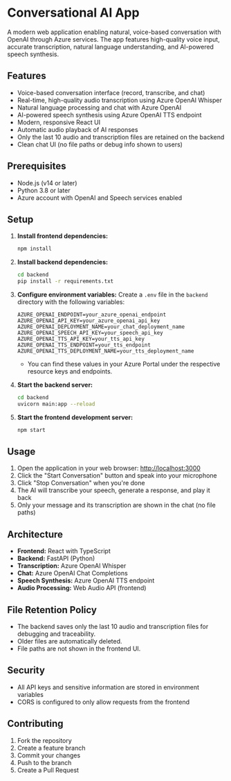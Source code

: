 # Conversational AI App

A modern web application enabling natural, voice-based conversation with OpenAI through Azure services. The app features high-quality voice input, accurate transcription, natural language understanding, and AI-powered speech synthesis.

## Features

- Voice-based conversation interface (record, transcribe, and chat)
- Real-time, high-quality audio transcription using Azure OpenAI Whisper
- Natural language processing and chat with Azure OpenAI
- AI-powered speech synthesis using Azure OpenAI TTS endpoint
- Modern, responsive React UI
- Automatic audio playback of AI responses
- Only the last 10 audio and transcription files are retained on the backend
- Clean chat UI (no file paths or debug info shown to users)

## Prerequisites

- Node.js (v14 or later)
- Python 3.8 or later
- Azure account with OpenAI and Speech services enabled

## Setup

1. **Install frontend dependencies:**
   ```bash
   npm install
   ```

2. **Install backend dependencies:**
   ```bash
   cd backend
   pip install -r requirements.txt
   ```

3. **Configure environment variables:**
   Create a `.env` file in the `backend` directory with the following variables:
   ```
   AZURE_OPENAI_ENDPOINT=your_azure_openai_endpoint
   AZURE_OPENAI_API_KEY=your_azure_openai_api_key
   AZURE_OPENAI_DEPLOYMENT_NAME=your_chat_deployment_name
   AZURE_OPENAI_SPEECH_API_KEY=your_speech_api_key
   AZURE_OPENAI_TTS_API_KEY=your_tts_api_key
   AZURE_OPENAI_TTS_ENDPOINT=your_tts_endpoint
   AZURE_OPENAI_TTS_DEPLOYMENT_NAME=your_tts_deployment_name
   ```
   - You can find these values in your Azure Portal under the respective resource keys and endpoints.

4. **Start the backend server:**
   ```bash
   cd backend
   uvicorn main:app --reload
   ```

5. **Start the frontend development server:**
   ```bash
   npm start
   ```

## Usage

1. Open the application in your web browser: [http://localhost:3000](http://localhost:3000)
2. Click the "Start Conversation" button and speak into your microphone
3. Click "Stop Conversation" when you're done
4. The AI will transcribe your speech, generate a response, and play it back
5. Only your message and its transcription are shown in the chat (no file paths)

## Architecture

- **Frontend:** React with TypeScript
- **Backend:** FastAPI (Python)
- **Transcription:** Azure OpenAI Whisper
- **Chat:** Azure OpenAI Chat Completions
- **Speech Synthesis:** Azure OpenAI TTS endpoint
- **Audio Processing:** Web Audio API (frontend)

## File Retention Policy

- The backend saves only the last 10 audio and transcription files for debugging and traceability.
- Older files are automatically deleted.
- File paths are not shown in the frontend UI.

## Security

- All API keys and sensitive information are stored in environment variables
- CORS is configured to only allow requests from the frontend

## Contributing

1. Fork the repository
2. Create a feature branch
3. Commit your changes
4. Push to the branch
5. Create a Pull Request 